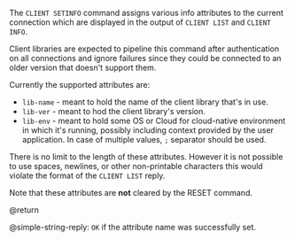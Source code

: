 The `CLIENT SETINFO` command assigns various info attributes to the current connection which are displayed in the output of `CLIENT LIST` and `CLIENT INFO`.

Client libraries are expected to pipeline this command after authentication on all connections
and ignore failures since they could be connected to an older version that doesn't support them.

Currently the supported attributes are:
* `lib-name` - meant to hold the name of the client library that's in use.
* `lib-ver` - meant to hod the client library's version.
* `lib-env` - meant to hold some OS or Cloud for cloud-native environment in which it's running, possibly including context provided by the user application.
  In case of multiple values, `;` separator should be used.

There is no limit to the length of these attributes. However it is not possible to use spaces, newlines, or other non-printable characters this would violate the format of the `CLIENT LIST` reply.

Note that these attributes are **not** cleared by the RESET command.

@return

@simple-string-reply: `OK` if the attribute name was successfully set.
